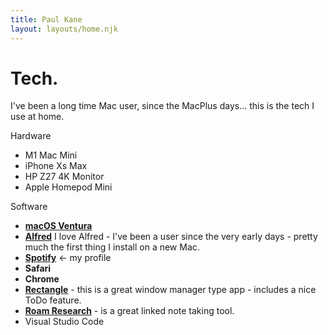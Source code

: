 ```yaml
---
title: Paul Kane
layout: layouts/home.njk
---
```

<h1 class="font-bold text-7xl">Tech.</h1>
<p class="text-xl mt-4">I've been a long time Mac user, since the MacPlus days... this is the tech I use at home.</p>

<p class="font-bold mt-4 text-lg">Hardware</p>
<ul>
    <li>M1 Mac Mini</li>
    <li>iPhone Xs Max</li>
    <li>HP Z27 4K Monitor</li>
    <li>Apple Homepod Mini</li>
</ul>
<p class="font-bold mt-4 text-lg">Software</p>
<ul>
    <li><strong><a href="https://www.apple.com/uk/macos/ventura/">macOS Ventura</a></strong></li>
    <li><strong><a href="https://www.alfredapp.com">Alfred</a></strong> I love Alfred - I've been a user since the very early days - pretty much the first thing I install on a new Mac.</li>
    <li><strong><a href="https://open.spotify.com/user/pk2004?si=d5d11ef404dc4582">Spotify</a></strong> <- my profile</li>
    <li><strong>Safari</strong></li>
    <li><strong>Chrome</strong></li>
    <li><strong><a href="https://rectangleapp.com">Rectangle</a></strong> - this is a great window manager type app - includes a nice ToDo feature.</li>
    <li><strong><a href="https://roamresearch.com">Roam Research</a></strong> - is a great linked note taking tool.</li>
    <li>Visual Studio Code</li>

</ul>